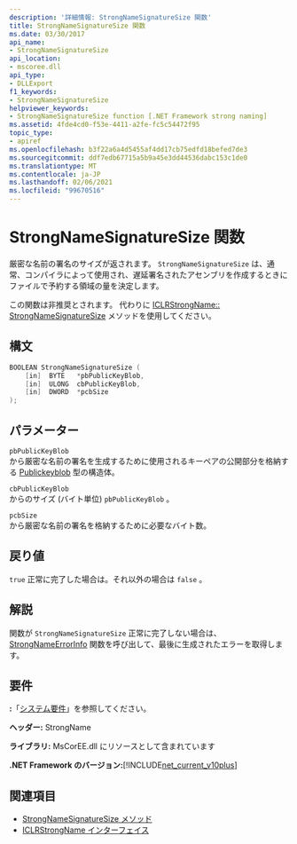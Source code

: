 ```yaml
---
description: '詳細情報: StrongNameSignatureSize 関数'
title: StrongNameSignatureSize 関数
ms.date: 03/30/2017
api_name:
- StrongNameSignatureSize
api_location:
- mscoree.dll
api_type:
- DLLExport
f1_keywords:
- StrongNameSignatureSize
helpviewer_keywords:
- StrongNameSignatureSize function [.NET Framework strong naming]
ms.assetid: 4fde4cd0-f53e-4411-a2fe-fc5c54472f95
topic_type:
- apiref
ms.openlocfilehash: b3f22a6a4d5455af4dd17cb75edfd18befed7de3
ms.sourcegitcommit: ddf7edb67715a5b9a45e3dd44536dabc153c1de0
ms.translationtype: MT
ms.contentlocale: ja-JP
ms.lasthandoff: 02/06/2021
ms.locfileid: "99670516"
---
```

# <a name="strongnamesignaturesize-function"></a>StrongNameSignatureSize 関数

厳密な名前の署名のサイズが返されます。 `StrongNameSignatureSize` は、通常、コンパイラによって使用され、遅延署名されたアセンブリを作成するときにファイルで予約する領域の量を決定します。  
  
 この関数は非推奨とされます。 代わりに [ICLRStrongName:: StrongNameSignatureSize](../hosting/iclrstrongname-strongnamesignaturesize-method.md) メソッドを使用してください。  
  
## <a name="syntax"></a>構文  
  
```cpp  
BOOLEAN StrongNameSignatureSize (
    [in]  BYTE   *pbPublicKeyBlob,  
    [in]  ULONG  cbPublicKeyBlob,
    [in]  DWORD  *pcbSize  
);
```  
  
## <a name="parameters"></a>パラメーター  

 `pbPublicKeyBlob`  
 から厳密な名前の署名を生成するために使用されるキーペアの公開部分を格納する [Publickeyblob](publickeyblob-structure.md) 型の構造体。  
  
 `cbPublicKeyBlob`  
 からのサイズ (バイト単位) `pbPublicKeyBlob` 。  
  
 `pcbSize`  
 から厳密な名前の署名を格納するために必要なバイト数。  
  
## <a name="return-value"></a>戻り値  

 `true` 正常に完了した場合は。それ以外の場合は `false` 。  
  
## <a name="remarks"></a>解説  

 関数が `StrongNameSignatureSize` 正常に完了しない場合は、 [StrongNameErrorInfo](strongnameerrorinfo-function.md) 関数を呼び出して、最後に生成されたエラーを取得します。  
  
## <a name="requirements"></a>要件  

 **:**「[システム要件](../../get-started/system-requirements.md)」を参照してください。  
  
 **ヘッダー:** StrongName  
  
 **ライブラリ:** MsCorEE.dll にリソースとして含まれています  
  
 **.NET Framework のバージョン:**[!INCLUDE[net_current_v10plus](../../../../includes/net-current-v10plus-md.md)]  
  
## <a name="see-also"></a>関連項目

- [StrongNameSignatureSize メソッド](../hosting/iclrstrongname-strongnamesignaturesize-method.md)
- [ICLRStrongName インターフェイス](../hosting/iclrstrongname-interface.md)
